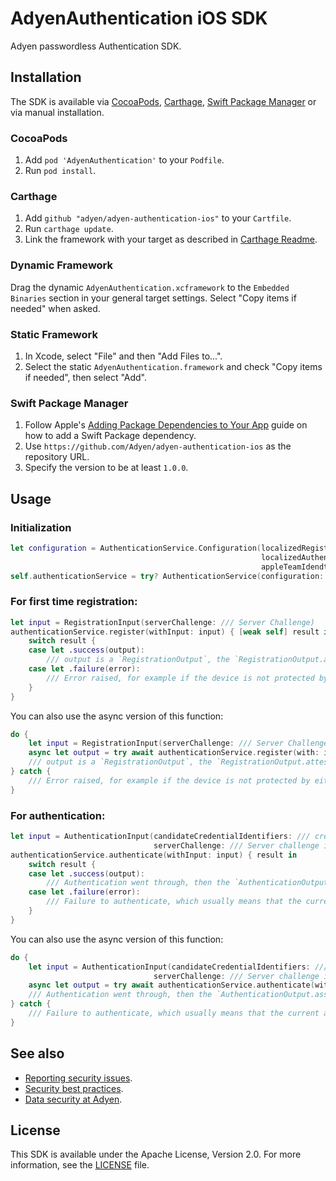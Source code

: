 # AdyenAuthentication iOS SDK

Adyen passwordless Authentication SDK.

## Installation

The SDK is available via [CocoaPods](http://cocoapods.org), [Carthage](https://github.com/Carthage/Carthage), [Swift Package Manager](https://www.swift.org/package-manager/) or via manual installation.

### CocoaPods

1. Add `pod 'AdyenAuthentication'` to your `Podfile`.
2. Run `pod install`.

### Carthage

1. Add `github "adyen/adyen-authentication-ios"` to your `Cartfile`.
2. Run `carthage update`.
3. Link the framework with your target as described in [Carthage Readme](https://github.com/Carthage/Carthage#adding-frameworks-to-an-application).

### Dynamic Framework

Drag the dynamic `AdyenAuthentication.xcframework` to the `Embedded Binaries` section in your general target settings. Select "Copy items if needed" when asked.

### Static Framework

1. In Xcode, select "File" and then "Add Files to...".
2. Select the static `AdyenAuthentication.framework` and check "Copy items if needed", then select "Add".

### Swift Package Manager

1. Follow Apple's [Adding Package Dependencies to Your App](
https://developer.apple.com/documentation/xcode/adding_package_dependencies_to_your_app
) guide on how to add a Swift Package dependency.
2. Use `https://github.com/Adyen/adyen-authentication-ios` as the repository URL.
3. Specify the version to be at least `1.0.0`.

## Usage

### Initialization

```Swift
let configuration = AuthenticationService.Configuration(localizedRegistrationReason: // Text explaining to the user why we need their biometrics while registration,
                                                        localizedAuthenticationReason: // Text explaining to the user why we need their biometrics while authentication.
                                                        appleTeamIdendtifier: // The Apple registered development team identifier.)
self.authenticationService = try? AuthenticationService(configuration: configuration)
```

### For first time registration:

```Swift
let input = RegistrationInput(serverChallenge: /// Server Challenge)
authenticationService.register(withInput: input) { [weak self] result in
    switch result {
    case let .success(output):
        /// output is a `RegistrationOutput`, the `RegistrationOutput.attestationObject` should be sent to a FIDO compliant backend to be validated.
    case let .failure(error):
        /// Error raised, for example if the device is not protected by either pass code, face Id, or fingerprint.
    }
}
```
You can also use the async version of this function:

```Swift
do {
    let input = RegistrationInput(serverChallenge: /// Server Challenge)
    async let output = try await authenticationService.register(with: input)
    /// output is a `RegistrationOutput`, the `RegistrationOutput.attestationObject` should be sent to a FIDO compliant backend to be validated.
} catch {
    /// Error raised, for example if the device is not protected by either pass code, face Id, or fingerprint.
}
```

### For authentication:

```Swift
let input = AuthenticationInput(candidateCredentialIdentifiers: /// credentials list obtained from a FIDO compliant backend tied to the current account/device,
                                serverChallenge: /// Server challenge in the form of opaque binary data)
authenticationService.authenticate(withInput: input) { result in
    switch result {
    case let .success(output):
        /// Authentication went through, then the `AuthenticationOutput.assertionObject` and `AuthenticationOutput.resolvedCredentialIdentifier` should be sent back to a `FIDO` compliant server to validate them both.
    case let .failure(error):
        /// Failure to authenticate, which usually means that the current account is not registered (i.e non of the store credentials match the `AuthenticationInput.candidateCredentialIdentifiers`).
    }
}
```

You can also use the async version of this function:

```Swift
do {
    let input = AuthenticationInput(candidateCredentialIdentifiers: /// credentials list obtained from a FIDO compliant backend tied to the current account/device,
                                serverChallenge: /// Server challenge in the form of opaque binary data)
    async let output = try await authenticationService.authenticate(with: input)
    /// Authentication went through, then the `AuthenticationOutput.assertionObject` and `AuthenticationOutput.resolvedCredentialIdentifier` should be sent back to a `FIDO` compliant server to validate them both.
} catch {
    /// Failure to authenticate, which usually means that the current account is not registered (i.e non of the store credentials match the `AuthenticationInput.candidateCredentialIdentifiers`).
}
```

## See also

 * [Reporting security issues](https://www.adyen.help/hc/en-us/articles/115001187330-How-do-I-report-a-possible-security-issue-to-Adyen-).
 * [Security best practices](https://docs.adyen.com/online-payments/classic-integrations/api-integration-ecommerce/3d-secure/native-3ds2/ios-sdk-integration/security-best-practices).
 * [Data security at Adyen](https://docs.adyen.com/development-resources/adyen-data-security).

## License

This SDK is available under the Apache License, Version 2.0. For more information, see the [LICENSE](https://github.com/Adyen/adyen-3ds2-ios/blob/master/LICENSE) file.

